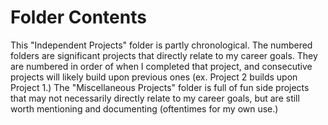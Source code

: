 # **Folder Contents**
This "Independent Projects" folder is partly chronological. The numbered folders are significant projects that directly relate to my career goals. They are numbered in order of when I completed that project, and consecutive projects will likely build upon previous ones (ex. Project 2 builds upon Project 1.)
The "Miscellaneous Projects" folder is full of fun side projects that may not necessarily directly relate to my career goals, but are still worth mentioning and documenting (oftentimes for my own use.)
